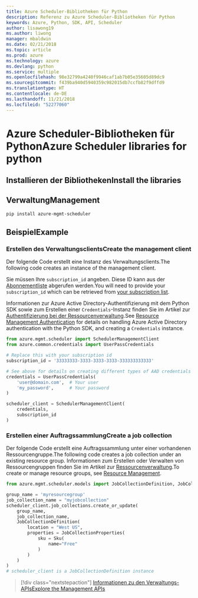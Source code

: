 ```yaml
---
title: Azure Scheduler-Bibliotheken für Python
description: Referenz zu Azure Scheduler-Bibliotheken für Python
keywords: Azure, Python, SDK, API, Scheduler
author: lisawong19
ms.author: liwong
manager: mbaldwin
ms.date: 02/21/2018
ms.topic: article
ms.prod: azure
ms.technology: azure
ms.devlang: python
ms.service: multiple
ms.openlocfilehash: 98e32799a4240f9946caf1ab7b05e35605d89dc9
ms.sourcegitcommit: f439ba940d5940359c982015db7ccfb82f9dffd9
ms.translationtype: HT
ms.contentlocale: de-DE
ms.lasthandoff: 11/21/2018
ms.locfileid: "52277060"
---
```

# <a name="azure-scheduler-libraries-for-python"></a><span data-ttu-id="02448-104">Azure Scheduler-Bibliotheken für Python</span><span class="sxs-lookup"><span data-stu-id="02448-104">Azure Scheduler libraries for python</span></span>

## <a name="install-the-libraries"></a><span data-ttu-id="02448-105">Installieren der Bibliotheken</span><span class="sxs-lookup"><span data-stu-id="02448-105">Install the libraries</span></span>

## <a name="management"></a><span data-ttu-id="02448-106">Verwaltung</span><span class="sxs-lookup"><span data-stu-id="02448-106">Management</span></span>

```bash
pip install azure-mgmt-scheduler
```
## <a name="example"></a><span data-ttu-id="02448-107">Beispiel</span><span class="sxs-lookup"><span data-stu-id="02448-107">Example</span></span>

### <a name="create-the-management-client"></a><span data-ttu-id="02448-108">Erstellen des Verwaltungsclients</span><span class="sxs-lookup"><span data-stu-id="02448-108">Create the management client</span></span>

<span data-ttu-id="02448-109">Der folgende Code erstellt eine Instanz des Verwaltungsclients.</span><span class="sxs-lookup"><span data-stu-id="02448-109">The following code creates an instance of the management client.</span></span>

<span data-ttu-id="02448-110">Sie müssen Ihre ``subscription_id`` angeben. Diese ID kann aus der [Abonnementliste](https://manage.windowsazure.com/#Workspaces/AdminTasks/SubscriptionMapping) abgerufen werden.</span><span class="sxs-lookup"><span data-stu-id="02448-110">You will need to provide your ``subscription_id`` which can be retrieved from [your subscription list](https://manage.windowsazure.com/#Workspaces/AdminTasks/SubscriptionMapping).</span></span>

<span data-ttu-id="02448-111">Informationen zur Azure Active Directory-Authentifizierung mit dem Python SDK sowie zum Erstellen einer ``Credentials``-Instanz finden Sie im Artikel zur [Authentifizierung bei der Ressourcenverwaltung](/python/azure/python-sdk-azure-authenticate).</span><span class="sxs-lookup"><span data-stu-id="02448-111">See [Resource Management Authentication](/python/azure/python-sdk-azure-authenticate) for details on handling Azure Active Directory authentication with the Python SDK, and creating a ``Credentials`` instance.</span></span>

```python
from azure.mgmt.scheduler import SchedulerManagementClient
from azure.common.credentials import UserPassCredentials

# Replace this with your subscription id
subscription_id = '33333333-3333-3333-3333-333333333333'

# See above for details on creating different types of AAD credentials
credentials = UserPassCredentials(
    'user@domain.com',  # Your user
    'my_password',      # Your password
)

scheduler_client = SchedulerManagementClient(
    credentials,
    subscription_id
)
```

### <a name="create-a-job-collection"></a><span data-ttu-id="02448-112">Erstellen einer Auftragssammlung</span><span class="sxs-lookup"><span data-stu-id="02448-112">Create a job collection</span></span>

<span data-ttu-id="02448-113">Der folgende Code erstellt eine Auftragssammlung unter einer vorhandenen Ressourcengruppe.</span><span class="sxs-lookup"><span data-stu-id="02448-113">The following code creates a job collection under an existing resource group.</span></span>
<span data-ttu-id="02448-114">Informationen zum Erstellen oder Verwalten von Ressourcengruppen finden Sie im Artikel zur [Ressourcenverwaltung](/python/api/overview/azure/azure.mgmt.resource).</span><span class="sxs-lookup"><span data-stu-id="02448-114">To create or manage resource groups, see [Resource Management](/python/api/overview/azure/azure.mgmt.resource).</span></span>

```python
from azure.mgmt.scheduler.models import JobCollectionDefinition, JobCollectionProperties, Sku

group_name = 'myresourcegroup'
job_collection_name = "myjobcollection"
scheduler_client.job_collections.create_or_update(
    group_name,
    job_collection_name,
    JobCollectionDefinition(
        location = "West US",
        properties = JobCollectionProperties(
            sku = Sku(
                name="Free"
            )
        )
    )
)
# scheduler_client is a JobCollectionDefinition instance
```

> [!div class="nextstepaction"]
> [<span data-ttu-id="02448-115">Informationen zu den Verwaltungs-APIs</span><span class="sxs-lookup"><span data-stu-id="02448-115">Explore the Management APIs</span></span>](/python/api/overview/azure/scheduler/management)